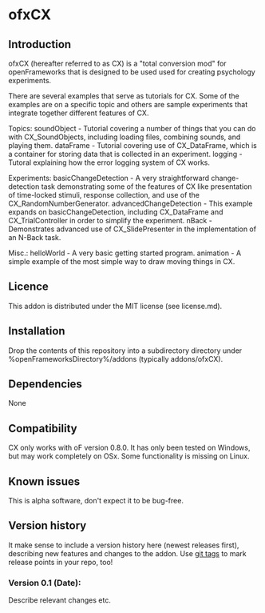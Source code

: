 ofxCX
=====================================

Introduction
------------
ofxCX (hereafter referred to as CX) is a "total conversion mod" for openFrameworks that is designed to be used used for creating psychology experiments.

There are several examples that serve as tutorials for CX. Some of the examples are on a specific topic and others are sample experiments that integrate together different features of CX.

Topics:
soundObject - Tutorial covering a number of things that you can do with CX_SoundObjects, including loading files, combining sounds, and playing them.
dataFrame - Tutorial covering use of CX_DataFrame, which is a container for storing data that is collected in an experiment.
logging - Tutoral explaining how the error logging system of CX works.

Experiments:
basicChangeDetection - A very straightforward change-detection task demonstrating some of the features of CX like presentation of time-locked stimuli, response collection, and use of the CX_RandomNumberGenerator.
advancedChangeDetection - This example expands on basicChangeDetection, including CX_DataFrame and CX_TrialController in order to simplify the experiment.
nBack - Demonstrates advanced use of CX_SlidePresenter in the implementation of an N-Back task.

Misc.:
helloWorld - A very basic getting started program.
animation - A simple example of the most simple way to draw moving things in CX.

Licence
-------
This addon is distributed under the MIT license (see license.md).

Installation
------------
Drop the contents of this repository into a subdirectory directory under %openFrameworksDirectory%/addons (typically addons/ofxCX).

Dependencies
------------
None

Compatibility
------------
CX only works with oF version 0.8.0. It has only been tested on Windows, but may work completely on OSx. Some functionality is missing on Linux.

Known issues
------------
This is alpha software, don't expect it to be bug-free.

Version history
------------
It make sense to include a version history here (newest releases first), describing new features and changes to the addon. Use [git tags](http://learn.github.com/p/tagging.html) to mark release points in your repo, too!

### Version 0.1 (Date):
Describe relevant changes etc.



